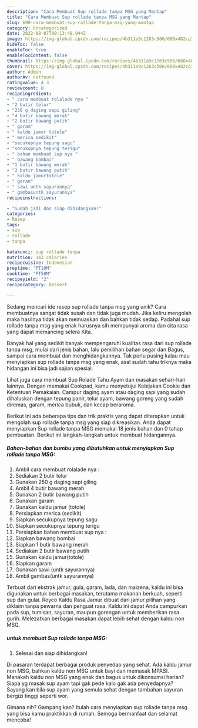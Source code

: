 ```yaml
---
description: "Cara Membuat Sup rollade tanpa MSG yang Mantap"
title: "Cara Membuat Sup rollade tanpa MSG yang Mantap"
slug: 690-cara-membuat-sup-rollade-tanpa-msg-yang-mantap
category: Uncategorized
date: 2022-08-07T00:13:48.944Z
image: https://img-global.cpcdn.com/recipes/4b311a9c1263c506/680x482cq70/sup-rollade-tanpa-msg-foto-resep-utama.jpg
hideToc: false
enableToc: true
enableTocContent: false
thumbnail: https://img-global.cpcdn.com/recipes/4b311a9c1263c506/680x482cq70/sup-rollade-tanpa-msg-foto-resep-utama.jpg
cover: https://img-global.cpcdn.com/recipes/4b311a9c1263c506/680x482cq70/sup-rollade-tanpa-msg-foto-resep-utama.jpg
author: Admin
authorAv: notfound
ratingvalue: 4.3
reviewcount: 8
recipeingredient:
- " cara membuat rolalade nya "
- "2 butir telur"
- "250 g daging sapi giling"
- "4 butir bawang merah"
- "2 butir bawang putih"
- " garam"
- " kaldu jamur totole"
- " merica sedikit"
- "secukupnya tepung sagu"
- "secukupnya tepung terigu"
- " bahan membuat sup nya "
- " bawang bombai"
- "1 butir bawang merah"
- "2 butir bawang putih"
- " kaldu jamurtotole"
- " garam"
- " sawi untk sayurannya"
- " gambasuntk sayurannya"
recipeinstructions:

- "Sudah jadi dan siap dihidangkan!"
categories:
- Resep
tags:
- sup
- rollade
- tanpa

katakunci: sup rollade tanpa 
nutrition: 143 calories
recipecuisine: Indonesian
preptime: "PT10M"
cooktime: "PT50M"
recipeyield: "2"
recipecategory: Dessert

---
```





Sedang mencari ide resep sup rollade tanpa msg yang unik? Cara membuatnya sangat tidak susah dan tidak juga mudah. Jika keliru mengolah maka hasilnya tidak akan memuaskan dan bahkan tidak sedap. Padahal sup rollade tanpa msg yang enak harusnya sih mempunyai aroma dan cita rasa yang dapat memancing selera Kita.





Banyak hal yang sedikit banyak mempengaruhi kualitas rasa dari sup rollade tanpa msg, mulai dari jenis bahan, lalu pemilihan bahan segar dan Bagus, sampai cara membuat dan menghidangkannya. Tak perlu pusing kalau mau menyiapkan sup rollade tanpa msg yang enak,      asal sudah tahu triknya maka hidangan ini bisa jadi sajian spesial.














Lihat juga cara membuat Sup Rolade Tahu Ayam dan masakan sehari-hari lainnya. Dengan memakai Cookpad, kamu menyetujui Kebijakan Cookie dan Ketentuan Pemakaian. Campur daging ayam atau daging sapi yang sudah dihaluskan dengan tepung panir, telur ayam, bawang goreng yang sudah diremas, garam, merica bubuk, dan kecap beraroma.






Berikut ini ada beberapa tips dan trik praktis yang dapat diterapkan untuk mengolah sup rollade tanpa msg yang siap dikreasikan. Anda dapat menyiapkan Sup rollade tanpa MSG memakai 18 jenis bahan dan 0 tahap pembuatan. Berikut ini langkah-langkah untuk membuat hidangannya.

<!--inarticleads1-->

##### Bahan-bahan dan bumbu yang dibutuhkan untuk menyiapkan Sup rollade tanpa MSG:

1. Ambil  cara membuat rolalade nya :
1. Sediakan 2 butir telur
1. Gunakan 250 g daging sapi giling
1. Ambil 4 butir bawang merah
1. Gunakan 2 butir bawang putih
1. Gunakan  garam
1. Gunakan  kaldu jamur (totole)
1. Persiapkan  merica (sedikit)
1. Siapkan secukupnya tepung sagu
1. Siapkan secukupnya tepung terigu
1. Persiapkan  bahan membuat sup nya :
1. Siapkan  bawang bombai
1. Siapkan 1 butir bawang merah
1. Sediakan 2 butir bawang putih
1. Gunakan  kaldu jamur(totole)
1. Siapkan  garam
1. Gunakan  sawi (untk sayurannya)
1. Ambil  gambas(untk sayurannya)


Terbuat dari ekstrak jamur, gula, garam, lada, dan maizena, kaldu ini bisa digunakan untuk berbagai masakan, terutama makanan berkuah, seperti sup dan gulai. Royco Kaldu Rasa Jamur dibuat dari jamur pilihan yang diklaim tanpa pewarna dan penguat rasa. Kaldu ini dapat Anda campurkan pada sup, tumisan, sayuran, maupun gorengan untuk memberikan rasa gurih. Melezatkan berbagai masakan dapat lebih sehat dengan kaldu non MSG. 

<!--inarticleads2-->

#####  untuk membuat Sup rollade tanpa MSG:


1. Selesai dan siap dihidangkan!

Di pasaran terdapat berbagai produk penyedap yang sehat. Ada kaldu jamur non MSG, bahkan kaldu non MSG untuk bayi dan memasak MPASI. Manakah kaldu non MSG yang enak dan bagus untuk dikonsumsi harian? Siapa yg masak sup ayam tapi gak pede kalo gak ada penyedapnya? Sayang kan bila sup ayam yang semula sehat dengan tambahan sayuran bergizi tinggi seperti wor. 

Gimana nih? Gampang kan? Itulah cara menyiapkan sup rollade tanpa msg yang bisa kamu praktikkan di rumah. Semoga bermanfaat dan selamat mencoba!
